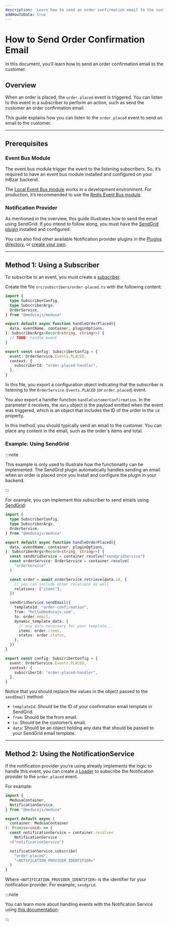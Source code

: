 ```yaml
---
description: 'Learn how to send an order confirmation email to the customer. This guide uses SendGrid as an example Notification provider.'
addHowToData: true
---
```


# How to Send Order Confirmation Email

In this document, you’ll learn how to send an order confirmation email to the customer.

## Overview

When an order is placed, the `order.placed` event is triggered. You can listen to this event in a subscriber to perform an action, such as send the customer an order confirmation email.

This guide explains how you can listen to the `order.placed` event to send an email to the customer.

---

## Prerequisites

### Event Bus Module

The event bus module trigger the event to the listening subscribers. So, it’s required to have an event bus module installed and configured on your InBzar backend.

The [Local Event Bus module](../../../development/events/modules/local.md) works in a development environment. For production, it’s recommended to use the [Redis Event Bus module](../../../development/events/modules/redis.md).

### Notification Provider

As mentioned in the overview, this guide illustrates how to send the email using SendGrid. If you intend to follow along, you must have the [SendGrid plugin](../../../plugins/notifications/sendgrid.mdx) installed and configured.

You can also find other available Notification provider plugins in the [Plugins directory](https://medusajs.com/plugins/), or [create your own](../../../references/notification/classes/notification.AbstractNotificationService.mdx).

---

## Method 1: Using a Subscriber

To subscribe to an event, you must create a [subscriber](../../../development/events/subscribers.mdx).

Create the file `src/subscribers/order-placed.ts` with the following content:

```ts title="src/subscribers/order-placed.ts"
import { 
  type SubscriberConfig, 
  type SubscriberArgs,
  OrderService,
} from "@medusajs/medusa"

export default async function handleOrderPlaced({ 
  data, eventName, container, pluginOptions, 
}: SubscriberArgs<Record<string, string>>) {
  // TODO: handle event
}

export const config: SubscriberConfig = {
  event: OrderService.Events.PLACED,
  context: {
    subscriberId: "order-placed-handler",
  },
}
```

In this file, you export a configuration object indicating that the subscriber is listening to the `OrderService.Events.PLACED` (or `order.placed`) event.

You also export a handler function `handleCustomerConfirmation`. In the parameter it receives, the `data` object is the payload emitted when the event was triggered, which is an object that includes the ID of the order in the `id` property.

In this method, you should typically send an email to the customer. You can place any content in the email, such as the order's items and total.

### Example: Using SendGrid

:::note

This example is only used to illustrate how the functionality can be implemented. The SendGrid plugin automatically handles sending an email when an order is placed once you install and configure the plugin in your backend.

:::

For example, you can implement this subscriber to send emails using [SendGrid](../../../plugins/notifications/sendgrid.mdx):

```ts title="src/subscribers/order-placed.ts"
import { 
  type SubscriberConfig, 
  type SubscriberArgs,
  OrderService,
} from "@medusajs/medusa"

export default async function handleOrderPlaced({ 
  data, eventName, container, pluginOptions, 
}: SubscriberArgs<Record<string, string>>) {
  const sendGridService = container.resolve("sendgridService")
  const orderService: OrderService = container.resolve(
    "orderService"
  )

  const order = await orderService.retrieve(data.id, {
    // you can include other relations as well
    relations: ["items"],
  })

  sendGridService.sendEmail({
    templateId: "order-confirmation",
    from: "hello@medusajs.com",
    to: order.email,
    dynamic_template_data: {
      // any data necessary for your template...
      items: order.items,
      status: order.status,
    },
  })
}

export const config: SubscriberConfig = {
  event: OrderService.Events.PLACED,
  context: {
    subscriberId: "order-placed-handler",
  },
}
```

Notice that you should replace the values in the object passed to the `sendEmail` method:

- `templateId`: Should be the ID of your confirmation email template in SendGrid.
- `from`: Should be the from email.
- `to`: Should be the customer’s email.
- `data`: Should be an object holding any data that should be passed to your SendGrid email template.

---

## Method 2: Using the NotificationService

If the notification provider you’re using already implements the logic to handle this event, you can create a [Loader](../../../development/loaders/overview.mdx) to subscribe the Notification provider to the `order.placed` event.

For example:

```ts title="src/loaders/customer-confirmation.ts"
import { 
  MedusaContainer, 
  NotificationService,
} from "@medusajs/medusa"

export default async (
  container: MedusaContainer
): Promise<void> => {
  const notificationService = container.resolve<
    NotificationService
  >("notificationService")

  notificationService.subscribe(
    "order.placed", 
    "<NOTIFICATION_PROVIDER_IDENTIFIER>"
  )
}
```

Where `<NOTIFICATION_PROVIDER_IDENTIFIER>` is the identifier for your notification provider. For example, `sendgrid`.

:::note

You can learn more about handling events with the Notification Service using [this documentation](../../../references/notification/classes/notification.AbstractNotificationService.mdx).

:::
